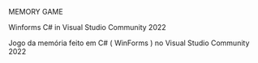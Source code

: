 MEMORY GAME

Winforms C# in Visual Studio Community 2022

Jogo da memória feito em C#  ( WinForms ) no Visual Studio Community 2022